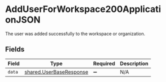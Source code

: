 # AddUserForWorkspace200ApplicationJSON

The user was added successfully to the workspace or organization.


## Fields

| Field                                                              | Type                                                               | Required                                                           | Description                                                        |
| ------------------------------------------------------------------ | ------------------------------------------------------------------ | ------------------------------------------------------------------ | ------------------------------------------------------------------ |
| `data`                                                             | [shared.UserBaseResponse](../../models/shared/userbaseresponse.md) | :heavy_minus_sign:                                                 | N/A                                                                |